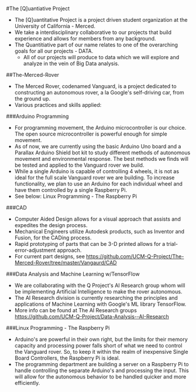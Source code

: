 #The [Q]uantiative Project
  * The [Q]uantitative Project is a project driven student organization at the University of California - Merced.
  * We take a interdisciplinary collaborative to our projects that build experience and allows for members from any background.
  * The Quantitiative part of our name relates to one of the overarching goals for all our projects - DATA.
    - All of our projects will produce to data which we will explore and analyze in the vein of Big Data analysis.

##The-Merced-Rover
 * The Merced Rover, codenamed Vanguard, is a project dedicated to constructing an autonomous rover, a la Google's self-driving car, from the ground up.
 * Various practices and skills applied:
 
  ###Arduino Programming
   * For programming movement, the Arduino microcontroller is our choice. The open source microcontroller is powerful enough for simple movement.
   * As of now, we are currently using the basic Arduino Uno board and a Parallax Arduino Shield bot kit to study different methods of autonomous movement and environmental response. The best methods we finds will be tested and applied to the Vanguard rover we build.
   * While a single Arduino is capable of controlling 4 wheels, it is not as ideal for the full scale Vanguard rover we are building. To increase functionality, we plan to use an Arduino for each individual wheel and have them controlled by a single Raspberry Pi. 
   * See below: Linux Programming - The Raspberry Pi

  ###CAD
   * Computer Aided Design allows for a visual approach that assists and expedites the design process.
   * Mechanical Engineers utilize Autodesk products, such as Inventor and Fusion, for the CADing process.
   * Rapid prototyping of parts that can be 3-D printed allows for a trial-error-adjustment approach.
   * For current part designs, see https://github.com/UCM-Q-Project/The-Merced-Rover/tree/master/Vangaurd/CAD

  ###Data Analysis and Machine Learning w/TensorFlow
   * We are collaborating with the Q Project's AI Research group whom will be implementing Artificial Intelligence to make the rover autonomous.
   * The AI Research division is currently researching the principles and applications of Machine Learning with Google's ML library TensorFlow.
   * More info can be found at The AI Research groups https://github.com/UCM-Q-Project/Data-Analysis--AI-Research
   
  ###Linux Programming - The Raspberry Pi
   * Arduino's are powerful in their own right, but the limits for their memory capacity and processing power falls short of what we need to control the Vanguard rover. So, to keep it within the realm of inexpensive Single Board Controllers, the Raspberry Pi is ideal.
   * The programming department are building a server on a Raspberry Pi to handle controlling the separate Arduino's and processing the input. This will allow for the autonomous behavior to be handled quicker and more efficiently.
